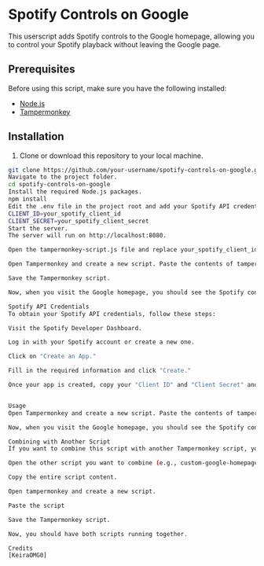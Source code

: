 # Spotify Controls on Google

This userscript adds Spotify controls to the Google homepage, allowing you to control your Spotify playback without leaving the Google page.

## Prerequisites

Before using this script, make sure you have the following installed:

- [Node.js](https://nodejs.org/)
- [Tampermonkey](https://www.tampermonkey.net/)

## Installation

1. Clone or download this repository to your local machine.

```bash
git clone https://github.com/your-username/spotify-controls-on-google.git
Navigate to the project folder.
cd spotify-controls-on-google
Install the required Node.js packages.
npm install
Edit the .env file in the project root and add your Spotify API credentials.
CLIENT_ID=your_spotify_client_id
CLIENT_SECRET=your_spotify_client_secret
Start the server.
The server will run on http://localhost:8080.

Open the tampermonkey-script.js file and replace your_spotify_client_id with your actual Spotify Client ID.

Open Tampermonkey and create a new script. Paste the contents of tampermonkey-script.js into the script editor.

Save the Tampermonkey script.

Now, when you visit the Google homepage, you should see the Spotify controls.

Spotify API Credentials
To obtain your Spotify API credentials, follow these steps:

Visit the Spotify Developer Dashboard.

Log in with your Spotify account or create a new one.

Click on "Create an App."

Fill in the required information and click "Create."

Once your app is created, copy your "Client ID" and "Client Secret" and add them to the .env file in your project.


Usage
Open Tampermonkey and create a new script. Paste the contents of tampermonkey-script.js into the script editor. Save the Tampermonkey script.

Now, when you visit the Google homepage, you should see the Spotify controls.

Combining with Another Script
If you want to combine this script with another Tampermonkey script, you can follow these steps:

Open the other script you want to combine (e.g., custom-google-homepage.user.js).

Copy the entire script content.

Open tampermonkey and create a new script.

Paste the script

Save the Tampermonkey script.

Now, you should have both scripts running together.

Credits
[KeiraOMG0]
